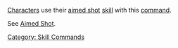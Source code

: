 [Characters](:Category:_Characters.md "wikilink") use their [aimed
shot](Aimed_Shot.md "wikilink") [skill](:Category:_Skills.md "wikilink")
with this [command](:Category:_Commands.md "wikilink").

See [Aimed Shot](Aimed_Shot.md "wikilink").

[Category: Skill Commands](Category:_Skill_Commands "wikilink")
